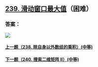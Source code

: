 ## [239. 滑动窗口最大值](https://leetcode-cn.com/problems/sliding-window-maximum/)（困难）





### 答案：



![](https://img-blog.csdnimg.cn/20200807155236311.png)

#### [上一题（238. 除自身以外数组的乘积）(中等)](https://github.com/sdwwld/leetCode/blob/master/src/main/java/com/wld/java/leetcode/leetCode0238.md)

#### [下一题（240. 搜索二维矩阵 II）(中等)](https://github.com/sdwwld/leetCode/blob/master/src/main/java/com/wld/java/leetcode/leetCode0240.md)